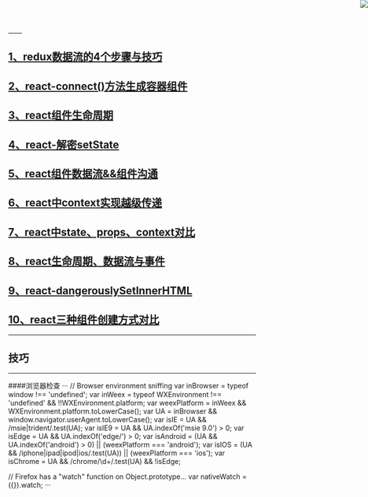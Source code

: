 <a href="https://github.com/easwk" target="_blank">
　　<img style="position: fixed; top: 0; right: 0; border: 0; z-index: 1;" src="http://images.cnblogs.com/cnblogs_com/jackson0714/779808/o_github.png" >
</a> 

## [1、redux数据流的4个步骤与技巧](https://github.com/Easwk/easwk.github.io/tree/redux--4stepsforstate)

## [2、react-connect()方法生成容器组件](https://github.com/Easwk/easwk.github.io/tree/redux-connect) 

## [3、react组件生命周期 ](https://github.com/Easwk/easwk.github.io/tree/react-componetn-lifecycel)

## [4、react-解密setState](https://github.com/Easwk/easwk.github.io/tree/react-setState)

## [5、react组件数据流&&组件沟通](https://github.com/Easwk/easwk.github.io/tree/react-shujuliu-zhujiangtongxing)

## [6、react中context实现越级传递](https://github.com/Easwk/easwk.github.io/tree/react-context)

## [7、react中state、props、context对比](https://github.com/Easwk/easwk.github.io/tree/react-duibi)

## [8、react生命周期、数据流与事件](https://github.com/Easwk/easwk.github.io/tree/react-shijian)

## [9、react-dangerouslySetInnerHTML](https://github.com/Easwk/easwk.github.io/tree/react-dangerouslySetInnerHTML)

## [10、react三种组件创建方式对比](https://github.com/Easwk/easwk.github.io/tree/react-three-way-to-create-components)
----
## 技巧
 
---
####浏览器检查
···
 // Browser environment sniffing
var inBrowser = typeof window !== 'undefined';
var inWeex = typeof WXEnvironment !== 'undefined' && !!WXEnvironment.platform;
var weexPlatform = inWeex && WXEnvironment.platform.toLowerCase();
var UA = inBrowser && window.navigator.userAgent.toLowerCase();
var isIE = UA && /msie|trident/.test(UA);
var isIE9 = UA && UA.indexOf('msie 9.0') > 0;
var isEdge = UA && UA.indexOf('edge/') > 0;
var isAndroid = (UA && UA.indexOf('android') > 0) || (weexPlatform === 'android');
var isIOS = (UA && /iphone|ipad|ipod|ios/.test(UA)) || (weexPlatform === 'ios');
var isChrome = UA && /chrome\/\d+/.test(UA) && !isEdge;

// Firefox has a "watch" function on Object.prototype...
var nativeWatch = ({}).watch;
···
